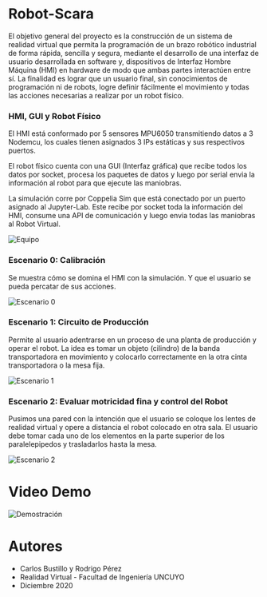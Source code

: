 # Robot-Scara

El objetivo general del proyecto es la construcción de un sistema de realidad virtual que permita la programación de un brazo robótico industrial de forma rápida, sencilla y segura, mediante el desarrollo de una interfaz de usuario desarrollada en software y, dispositivos de Interfaz Hombre Máquina (HMI) en hardware de modo que ambas partes interactúen entre sí. La finalidad es lograr que un usuario final, sin conocimientos de programación ni de robots, logre definir fácilmente el movimiento y todas las acciones necesarias a realizar por un robot físico.

### HMI, GUI y Robot Físico

El HMI está conformado por 5 sensores MPU6050 transmitiendo datos a 3 Nodemcu, los cuales tienen asignados 3 IPs estáticas y sus respectivos puertos.

El robot físico cuenta con una GUI (Interfaz gráfica) que recibe todos los datos por socket, procesa los paquetes de datos y luego por serial envia la información al robot para que ejecute las maniobras.

La simulación corre por Coppelia Sim que está conectado por un puerto asignado al Jupyter-Lab. Este recibe por socket toda la información del HMI, consume una API de comunicación y luego envia todas las maniobras al Robot Virtual.

![Equipo](https://github.com/cabustillo13/Robot-Scara/blob/main/Recursos/equipo.png)


### Escenario 0: Calibración 

Se muestra cómo se domina el HMI con la simulación. Y que el usuario se pueda percatar de sus acciones.

![Escenario 0](https://github.com/cabustillo13/Robot-Scara/blob/main/Recursos/escenario0.png)


### Escenario 1: Circuito de Producción

Permite al usuario adentrarse en un proceso de una planta de producción y operar el robot. La idea es tomar un objeto (cilindro) de la banda transportadora en movimiento y colocarlo correctamente en la otra cinta transportadora o la mesa fija. 

![Escenario 1](https://github.com/cabustillo13/Robot-Scara/blob/main/Recursos/escenario1.png)

### Escenario 2: Evaluar motricidad fina y control del Robot

Pusimos una pared con la intención que el usuario se coloque los lentes de realidad virtual y opere a distancia el robot colocado en otra sala. El usuario debe tomar cada uno de los elementos en la parte superior de los paralelepipedos y trasladarlos hasta la mesa.

![Escenario 2](https://github.com/cabustillo13/Robot-Scara/blob/main/Recursos/escenario2.png)

# Video Demo

![Demostración](https://github.com/cabustillo13/Robot-Scara/blob/main/Recursos/videoDemo.gif)

# Autores

- Carlos Bustillo y Rodrigo Pérez
- Realidad Virtual - Facultad de Ingeniería UNCUYO
- Diciembre 2020
